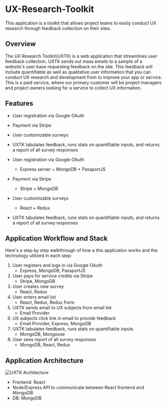 # UX-Research-Toolkit
This application is a toolkit that allows project teams to easily conduct UX research through feedback collection on their sites.

## Overview
The UX Research Toolkit(UXTK) is a web application that streamlines user feedback collection. UXTK sends out mass emails to a sample of a website's user base requesting feedback on the site. This feedback will include quantifiable as well as qualitative user information that you can conduct UX research and development from to improve your app or service. This is a paid service, where our primary customer will be project managers and project owners looking for a service to collect UX information.

## Features
- User registration via Google OAuth
- Payment via Stripe
- User customizable surveys
- UXTK tabulates feedback, runs stats on quantifiable inputs, and returns a report of all survey responses


- User registration via Google OAuth
	- Express server + MongoDB + PassportJS
- Payment via Stripe
	- Stripe + MongoDB
- User customizable surveys
	- React + Redux
- UXTK tabulates feedback, runs stats on quantifiable inputs, and returns a report of all survey responses

## Application Workflow and Stack
Here's a step by step walkthrough of how a this application works and the technology utilized in each step:
1. User registers and logs in via Google OAuth
	- Express, MongoDB, PassportJS
2. User pays for service credits via Stripe
	- Stripe, MongoDB
3. User creates new survey
	- React, Redux
4. User enters email list
	- React, Redux, Redux Form
5. UXTK sends email to UX subjects from email list
	- Email Provider
6. UX subjects click link in email to provide feedback
	- Email Provider, Express, MongoDB
7. UXTK tabulates feedback, runs stats on quantifiable inputs
	- MongoDB, Mongoose
8. User sees report of all survey responses
	- MongoDB, React, Redux

## Application Architecture
![UXTK Architecture](../UXTK_Architecture.png)
- Frontend: React
- Node/Express API to communicate between React frontend and MongoDB
- DB: MongoDB 
